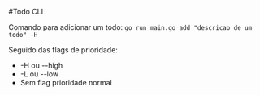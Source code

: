 #Todo CLI

Comando para adicionar um todo:
``go run main.go add "descricao de um todo" -H``

Seguido das flags de prioridade:
- -H ou --high
- -L ou --low
- Sem flag prioridade normal
